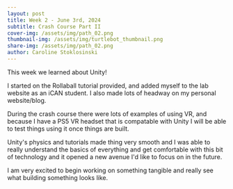 ```yaml
---
layout: post
title: Week 2 - June 3rd, 2024
subtitle: Crash Course Part II
cover-img: /assets/img/path_02.png
thumbnail-img: /assets/img/turtlebot_thumbnail.png
share-img: /assets/img/path_02.png
author: Caroline Stoklosinski
---
```


This week we learned about Unity!

I started on the Rollaball tutorial provided, and added myself to the lab website as an iCAN student. I also made lots of headway on my personal website/blog. 

During the crash course there were lots of examples of using VR, and because I have a PS5 VR headset that is compatable with Unity I will be able to test things using it once things are built. 

Unity's physics and tutorials made thing very smooth and I was able to really understand the basics of everything and get comfortable with this bit of technology and it opened a new avenue I'd like to focus on in the future. 

I am very excited to begin working on something tangible and really see what building something looks like. 
